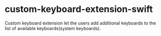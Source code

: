 # custom-keyboard-extension-swift
Custom keyboard extension let the users add additional keyboards to the list of available keyboards(system keyboards).
